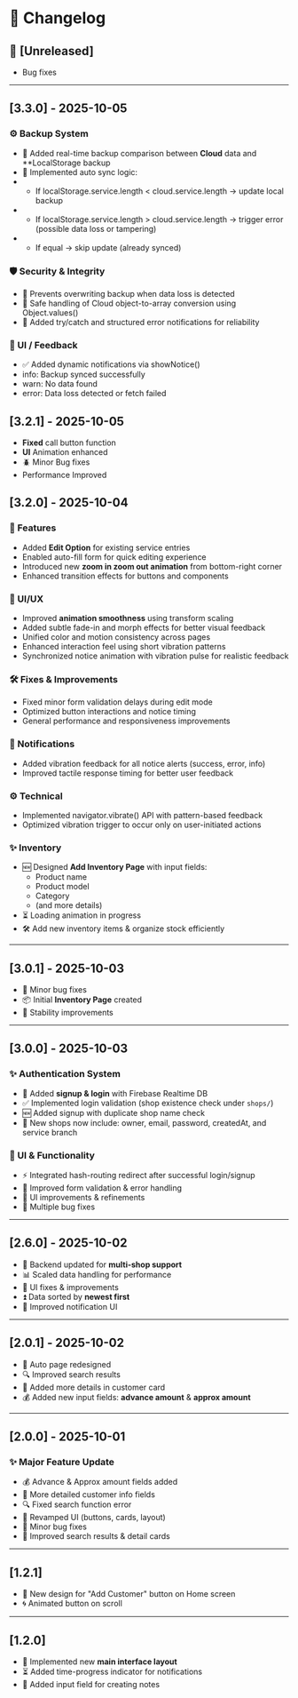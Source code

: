 # 📌 Changelog

## 🚧 [Unreleased]
- Bug fixes 
---

## [3.3.0] - 2025-10-05
### ⚙️ Backup System
- 🔄 Added real-time backup comparison between **Cloud** data and **LocalStorage backup
- 🧠 Implemented auto sync logic:
- - If localStorage.service.length < cloud.service.length → update local backup
- - If localStorage.service.length > cloud.service.length → trigger error (possible data loss or tampering)
- - If equal → skip update (already synced)

### 🛡️ Security & Integrity
- 🚫 Prevents overwriting backup when data loss is detected
- 🧩 Safe handling of Cloud object-to-array conversion using Object.values()
- 🧱 Added try/catch and structured error notifications for reliability

### 💬 UI / Feedback
- ✅ Added dynamic notifications via showNotice()
- info: Backup synced successfully
- warn: No data found
- error: Data loss detected or fetch failed


## [3.2.1] - 2025-10-05
- **Fixed** call button function
- **UI** Animation enhanced 
- 🪲 Minor Bug fixes
- Performance Improved

## [3.2.0] - 2025-10-04
### 🚀 Features
- Added **Edit Option** for existing service entries
- Enabled auto-fill form for quick editing experience
- Introduced new **zoom in zoom out animation** from bottom-right corner
- Enhanced transition effects for buttons and components

### 🎨 UI/UX
- Improved **animation smoothness** using transform scaling
- Added subtle fade-in and morph effects for better visual feedback
- Unified color and motion consistency across pages
- Enhanced interaction feel using short vibration patterns
- Synchronized notice animation with vibration pulse for realistic feedback

### 🛠️ Fixes & Improvements
- Fixed minor form validation delays during edit mode
- Optimized button interactions and notice timing
- General performance and responsiveness improvements

### 🔔 Notifications
- Added vibration feedback for all notice alerts (success, error, info)
- Improved tactile response timing for better user feedback

### ⚙️ Technical
- Implemented navigator.vibrate() API with pattern-based feedback
- Optimized vibration trigger to occur only on user-initiated actions

### ✨ Inventory
- 🆕 Designed **Add Inventory Page** with input fields:  
  - Product name  
  - Product model  
  - Category  
  - (and more details)
- ⏳ Loading animation in progress  
- 🛠️ Add new inventory items & organize stock efficiently  

---

## [3.0.1] - 2025-10-03  
- 🐞 Minor bug fixes  
- 📦 Initial **Inventory Page** created  
- 🔧 Stability improvements  

---

## [3.0.0] - 2025-10-03  
### ✨ Authentication System  
- 🔑 Added **signup & login** with Firebase Realtime DB  
- ✅ Implemented login validation (shop existence check under `shops/`)  
- 🆕 Added signup with duplicate shop name check  
- 📂 New shops now include: owner, email, password, createdAt, and service branch  

### 🔄 UI & Functionality  
- ⚡ Integrated hash-routing redirect after successful login/signup  
- 📝 Improved form validation & error handling  
- 🎨 UI improvements & refinements  
- 🐞 Multiple bug fixes  

---

## [2.6.0] - 2025-10-02  
- 🔧 Backend updated for **multi-shop support**  
- 📊 Scaled data handling for performance  
- 🎨 UI fixes & improvements  
- ⏫ Data sorted by **newest first**  
- 🔔 Improved notification UI  

---

## [2.0.1] - 2025-10-02  
- 🎨 Auto page redesigned  
- 🔍 Improved search results  
- 📝 Added more details in customer card  
- 💰 Added new input fields: **advance amount** & **approx amount**  

---

## [2.0.0] - 2025-10-01  
### ✨ Major Feature Update  
- 💰 Advance & Approx amount fields added  
- 📝 More detailed customer info fields  
- 🔍 Fixed search function error  
- 🎨 Revamped UI (buttons, cards, layout)  
- 🐞 Minor bug fixes  
- 🔎 Improved search results & detail cards  

---

## [1.2.1]  
- 🎨 New design for "Add Customer" button on Home screen  
- 🌀 Animated button on scroll  

---

## [1.2.0]  
- 🎨 Implemented new **main interface layout**  
- ⏳ Added time-progress indicator for notifications  
- 📝 Added input field for creating notes